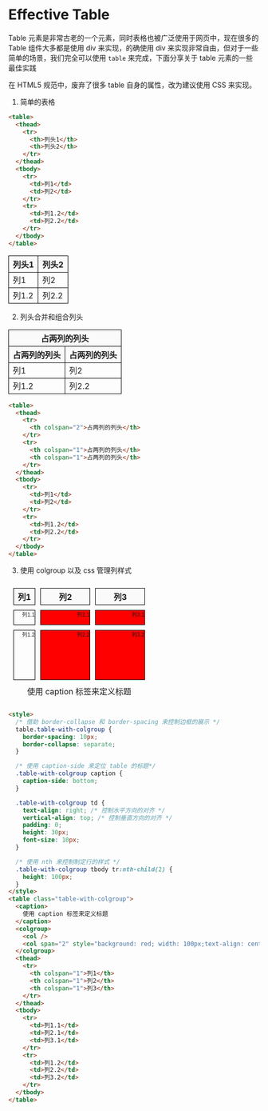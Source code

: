 # Effective Table

Table 元素是非常古老的一个元素，同时表格也被广泛使用于网页中，现在很多的 Table 组件大多都是使用 div 来实现，的确使用 div 来实现非常自由，但对于一些简单的场景，我们完全可以使用 `table` 来完成，下面分享关于 table 元素的一些最佳实践

在 HTML5 规范中，废弃了很多 table 自身的属性，改为建议使用 CSS 来实现。

<style>
th, td {
  border: 1px solid #000;
}
th {
  background: #FAFAFA;
}
</style>

1. 简单的表格

```html
<table>
  <thead>
    <tr>
      <th>列头1</th>
      <th>列头2</th>
    </tr>
  </thead>
  <tbody>
    <tr>
      <td>列1</td>
      <td>列2</td>
    </tr>
    <tr>
      <td>列1.2</td>
      <td>列2.2</td>
    </tr>
  </tbody>
</table>
```

<table>
    <thead>
        <tr>
            <th>列头1</th>
            <th>列头2</th>
        </tr>
    </thead>
    <tbody>
        <tr>
            <td>列1</td>
            <td>列2</td>
        </tr>
        <tr>
            <td>列1.2</td>
            <td>列2.2</td>
        </tr>
    </tbody>
</table>

2. 列头合并和组合列头

<table>
  <thead>
    <tr>
      <th colspan="2">占两列的列头</th>
    </tr>
    <tr>
      <th colspan="1">占两列的列头</th>
      <th colspan="1">占两列的列头</th>
    </tr>
  </thead>
  <tbody>
    <tr>
      <td>列1</td>
      <td>列2</td>
    </tr>
    <tr>
      <td>列1.2</td>
      <td>列2.2</td>
    </tr>
  </tbody>
</table>

```html
<table>
  <thead>
    <tr>
      <th colspan="2">占两列的列头</th>
    </tr>
    <tr>
      <th colspan="1">占两列的列头</th>
      <th colspan="1">占两列的列头</th>
    </tr>
  </thead>
  <tbody>
    <tr>
      <td>列1</td>
      <td>列2</td>
    </tr>
    <tr>
      <td>列1.2</td>
      <td>列2.2</td>
    </tr>
  </tbody>
</table>
```

3. 使用 colgroup 以及 css 管理列样式

<style>
/* 借助 border-collapse 和 border-spacing 来控制边框的展示 */
table.table-with-colgroup  {
  border-spacing: 10px;
  border-collapse: separate;
}

/* 使用 caption-side 来定位 table 的标题*/
.table-with-colgroup caption {
  caption-side: bottom;
}

.table-with-colgroup td {
  text-align: right; /* 控制水平方向的对齐 */
  vertical-align: top;  /* 控制垂直方向的对齐 */
  padding: 0;
  height: 30px;
  font-size: 10px;
}

/* 使用 nth 来控制制定行的样式 */
 .table-with-colgroup tbody tr:nth-child(2) {  
  height: 100px;
}

</style>
<table class="table-with-colgroup">
  <caption>
  使用 caption 标签来定义标题
  </caption>
<colgroup>
    <col/>
    <col span="2" style="background: red; width: 100px;text-align: center;">
</colgroup>
  <thead>
    <tr>
      <th colspan="1">列1</th>
      <th colspan="1">列2</th>
      <th colspan="1">列3</th>
    </tr>
  </thead>
  <tbody>
    <tr>
      <td>列1.1</td>
      <td>列2.1</td>
      <td>列3.1</td>
    </tr>
    <tr>
      <td>列1.2</td>
      <td>列2.2</td>
      <td>列3.2</td>
    </tr>
  </tbody>

</table>

```html
<style>
  /* 借助 border-collapse 和 border-spacing 来控制边框的展示 */
  table.table-with-colgroup {
    border-spacing: 10px;
    border-collapse: separate;
  }

  /* 使用 caption-side 来定位 table 的标题*/
  .table-with-colgroup caption {
    caption-side: bottom;
  }

  .table-with-colgroup td {
    text-align: right; /* 控制水平方向的对齐 */
    vertical-align: top; /* 控制垂直方向的对齐 */
    padding: 0;
    height: 30px;
    font-size: 10px;
  }

  /* 使用 nth 来控制制定行的样式 */
  .table-with-colgroup tbody tr:nth-child(2) {
    height: 100px;
  }
</style>
<table class="table-with-colgroup">
  <caption>
    使用 caption 标签来定义标题
  </caption>
  <colgroup>
    <col />
    <col span="2" style="background: red; width: 100px;text-align: center;" />
  </colgroup>
  <thead>
    <tr>
      <th colspan="1">列1</th>
      <th colspan="1">列2</th>
      <th colspan="1">列3</th>
    </tr>
  </thead>
  <tbody>
    <tr>
      <td>列1.1</td>
      <td>列2.1</td>
      <td>列3.1</td>
    </tr>
    <tr>
      <td>列1.2</td>
      <td>列2.2</td>
      <td>列3.2</td>
    </tr>
  </tbody>
</table>
```
